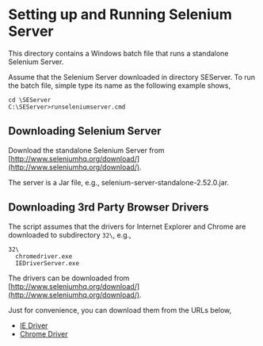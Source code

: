 # Setting up and Running Selenium Server

This directory contains a Windows batch file that runs a standalone Selenium
Server. 

Assume that the Selenium Server downloaded in directory SEServer. To run
the batch file, simple type its name as the following example shows,

```
cd \SEServer
C:\SEServer>runseleniumserver.cmd
```

## Downloading Selenium Server

Download the standalone Selenium Server from 
[http://www.seleniumhq.org/download/](http://www.seleniumhq.org/download/).

The server is a Jar file, e.g., selenium-server-standalone-2.52.0.jar.

## Downloading 3rd Party Browser Drivers

The script assumes that the drivers for Internet Explorer and Chrome are 
downloaded to subdirectory `32\`, e.g.,

```
32\
  chromedriver.exe
  IEDriverServer.exe
```

The drivers can be downloaded from 
[http://www.seleniumhq.org/download/](http://www.seleniumhq.org/download/).

Just for convenience, you can download them from the URLs below,

* [IE Driver](http://selenium-release.storage.googleapis.com/2.52/IEDriverServer_Win32_2.52.0.zip)
* [Chrome Driver](https://chromedriver.storage.googleapis.com/index.html?path=2.21/)

